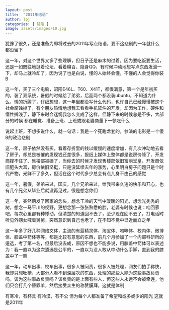 ```yaml
---
layout: post
title:  "2011年结语"
author: lpj
categories: [ 随笔 ]
image: assets/images/10.jpg
---
```


犹豫了很久，还是准备为即将过去的2011年写点结语，要不这悲剧的一年就什么都没留下
 
这一年，对这个世界又多了些理解，但日子还是麻木的过着，因为要吃饭要生活，还是一如既往地逛着论坛、看着糗百、隐身QQ，有时候冲动地想写点东西发泄一下，却马上就冷却了，因为说了也是白说，懂的人始终会懂，不懂的人会觉得你装B
 
这一年，买了三个电脑，昭阳E46L、T60、X41T，都很满意，第一个是年初买的，装了双系统，暑假的时候给了弟弟，后面两个都没装ubuntu，不知道为什么，懒的折腾了，仔细想想，这一年里都没写什么代码，也许自己已经慢慢被这个社会腐蚀掉了，有个朋友热情地想我去看看手机软件的开发，却因为工作、硬件和惰性搁浅了，静下来时会迷惘我怎么变成了这样，但静下来的时候总是不多，大部分的时候
都在睡觉、准备上班、上班或跟老婆商量下一顿吃什么
 
说起上班，不想多说什么，就一句话：我是一个死跑龙套的，参演的电影是一个傻B的政治悲剧
 
这一年，房子依然没有买，看着存折里的钱以缓慢的速度增加，有几次冲动地去看了房子，却总是被催的发现钱还差很多，报纸上媒体上整体都是说房价降了、开发商撑不住了、售楼部被砸了，当你去的时候才发现售楼部依旧富丽堂皇，开发商依旧肥头大耳，房价依旧坚挺，只是没延续去年的涨势，心里明白房子问题只是个时代产物，光鲜不了多久，但活在这个时代多少总会有点儿身不由己的感觉
 
这一年，暑假，弟弟来过，国庆，几个兄弟来过，给我带来久违的快乐和开心，也有几个兄弟从毕业后就没再见过，很是想念你们
 
这一年，突然萌发了回家的念头，想念干冷的天气中暖暖的阳光，想念光秃秃的树，想念一马平川的视野，更想念那一张张熟悉的脸，老婆有时候也说：咱回家吧，每次心里都有种悸动，但清楚的知道回不去了，至少现在回不去了，打电话时听见外甥女喊着舅舅，突然意识到自己也老了，在不知不觉中已近而立之年
 
这一年多了好几种网络文体，主流的有蓝精灵体、淘宝体、咆哮体、校内体、微博体、膝盖中箭体等等，都是比较有意思的东西，前几个月参加了一个内部科研所的遴选，考了第一名，但最后没去成，原因不想也不能多说，用膝盖中箭体可以表述为：我一直以为这次遴选是公平的，一直以为没人敢从中动什么手脚，直到我的膝盖中了一箭
 
这一年，动车出事、校车出事，很多人被问责，很多人被处理，网友们拍手称快，我却只想吐槽，大部分人看不到深层次的东西，处理的那些人能为这些事故负责吗，该为这些事故负责吗？该负责的是上面有些人，但这些人永远不会被牵连，他们只会打几个替罪羊，然后接受众生的称赞膜拜，这就是体制
 
有寒冷，有杯具
有冷漠，有不公
但为每个人都准备了希望和或多或少的阳光
这就是2011年

